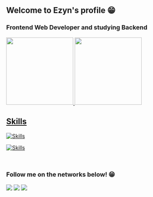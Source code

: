 ## Welcome to Ezyn's profile 😁
### Frontend Web Developer and studying Backend

 <div>
   <a href="https://github.com/ezyn">
   <img height="180em" src="https://github-readme-stats.vercel.app/api?username=ezyn&show_icons=true&theme=merko&include_all_commits=true&count_private=true"/>
   <img height="180em" src="https://github-readme-stats.vercel.app/api/top-langs/?username=ezyn&layout=compact&langs_count=6&theme=tokyonight"/>
</div>
    
<div>

<h2>Skills</h2>

[![Skills](https://api.devicons.dev.br/icon?icons=HTML%2CCSS%2CJavaScript%2CGit%2CReact%2CTypeScript%2CVite%2CVSCode%2CJest%2CTailwindCSS%2CGithub%2CRedux&size=48&theme=dark&perline=30)](https://devicons.dev.br/)

[![Skills](https://api.devicons.dev.br/icon?icons=PostgreSQL%2CNodeJS&size=48&theme=dark&perline=30)](https://devicons.dev.br/)

</div>
<br>
 
### Follow me on the networks below! 😁
 
<div> 
  <a href="https://instagram.com/wesleyezyn/" target="_blank"><img src="https://img.shields.io/badge/-Instagram-%23E4405F?style=for-the-badge&logo=instagram&logoColor=white" target="_blank"></a>
  <a href = "mailto:wesley.ezynsantos@gmail.com"><img src="https://img.shields.io/badge/-Gmail-%23333?style=for-the-badge&logo=gmail&logoColor=white" target="_blank"></a>
  <a href="https://www.linkedin.com/in/wesley-dos-santos-gomes-63b01a28" target="_blank"><img src="https://img.shields.io/badge/-LinkedIn-%230077B5?style=for-the-badge&logo=linkedin&logoColor=white" target="_blank"></a>
</div>
